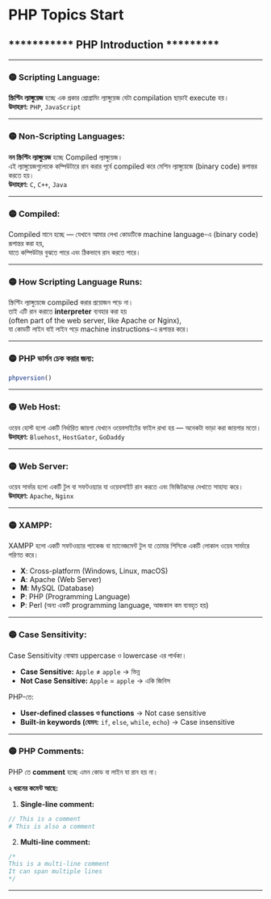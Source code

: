 # PHP Topics Start

## *********** PHP Introduction *********

---

### 🟡 Scripting Language:
**স্ক্রিপ্টিং ল্যাঙ্গুয়েজ** হচ্ছে এক প্রকার প্রোগ্রামিং ল্যাঙ্গুয়েজ যেটা compilation ছাড়াই execute হয়।  
**উদাহরণ:** `PHP`, `JavaScript`

---

### 🟡 Non-Scripting Languages:
**নন স্ক্রিপ্টিং ল্যাঙ্গুয়েজ** হচ্ছে Compiled ল্যাঙ্গুয়েজ।  
এই ল্যাঙ্গুয়েজগুলোকে কম্পিউটারে রান করার পূর্বে compiled করে মেশিন ল্যাঙ্গুয়েজে (binary code) রূপান্তর করতে হয়।  
**উদাহরণ:** `C`, `C++`, `Java`

---

### 🟡 Compiled:
Compiled মানে হচ্ছে — যেখানে আমার লেখা কোডটিকে machine language-এ (binary code) রূপান্তর করা হয়,  
যাতে কম্পিউটার বুঝতে পারে এবং ঠিকভাবে রান করতে পারে।

---

### 🟡 How Scripting Language Runs:
স্ক্রিপ্টিং ল্যাঙ্গুয়েজে compiled করার প্রয়োজন পড়ে না।  
তাই এটি রান করাতে **interpreter** ব্যবহার করা হয়  
(often part of the web server, like Apache or Nginx),  
যা কোডটি লাইন বাই লাইন পড়ে machine instructions-এ রূপান্তর করে।

---

### 🟡 PHP ভার্সন চেক করার জন্য:
```php
phpversion()
```

---

### 🟡 Web Host:
ওয়েব হোস্ট হলো একটি নির্ধারিত জায়গা যেখানে ওয়েবসাইটের ফাইল রাখা হয় — অনেকটা ভাড়া করা জায়গার মতো।  
**উদাহরণ:** `Bluehost`, `HostGator`, `GoDaddy`

---

### 🟡 Web Server:
ওয়েব সার্ভার হলো একটি টুল বা সফটওয়্যার যা ওয়েবসাইট রান করতে এবং ভিজিটরদের দেখাতে সাহায্য করে।  
**উদাহরণ:** `Apache`, `Nginx`

---

### 🟡 XAMPP:
XAMPP হলো একটি সফটওয়্যার প্যাকেজ বা ম্যানেজমেন্ট টুল যা তোমার পিসিকে একটি লোকাল ওয়েব সার্ভারে পরিণত করে।

- **X**: Cross-platform (Windows, Linux, macOS)
- **A**: Apache (Web Server)
- **M**: MySQL (Database)
- **P**: PHP (Programming Language)
- **P**: Perl (অন্য একটি programming language, আজকাল কম ব্যবহৃত হয়)

---

### 🟡 Case Sensitivity:
Case Sensitivity বোঝায় uppercase ও lowercase এর পার্থক্য।

- **Case Sensitive:** `Apple` ≠ `apple` → ভিন্ন
- **Not Case Sensitive:** `Apple` = `apple` → একি জিনিস

PHP-তে:
- **User-defined classes ও functions** → Not case sensitive
- **Built-in keywords (যেমন:** `if`, `else`, `while`, `echo`) → Case insensitive

---

### 🟡 PHP Comments:

PHP তে **comment** হচ্ছে এমন কোড বা লাইন যা রান হয় না।

**২ ধরনের কমেন্ট আছে:**

1. **Single-line comment:**  
```php
// This is a comment
# This is also a comment
```

2. **Multi-line comment:**  
```php
/*
This is a multi-line comment
It can span multiple lines
*/
```

---